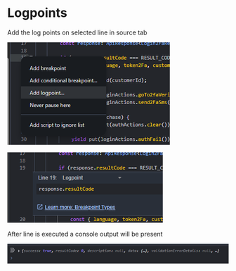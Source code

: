 # Logpoints

Add the log points on selected line in source tab

![alt text](image-3.png)

![alt text](image-4.png)

After line is executed a console output will be present

![alt text](image-5.png)

